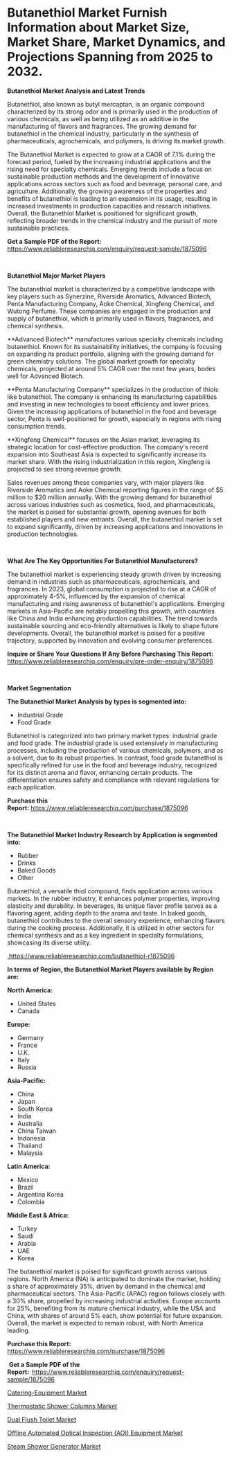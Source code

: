 <p><h1>Butanethiol Market Furnish Information about Market Size, Market Share, Market Dynamics, and Projections Spanning from 2025 to 2032.</h1></p><p><strong>Butanethiol Market Analysis and Latest Trends</strong></p>
<p><p>Butanethiol, also known as butyl mercaptan, is an organic compound characterized by its strong odor and is primarily used in the production of various chemicals, as well as being utilized as an additive in the manufacturing of flavors and fragrances. The growing demand for butanethiol in the chemical industry, particularly in the synthesis of pharmaceuticals, agrochemicals, and polymers, is driving its market growth. </p><p>The Butanethiol Market is expected to grow at a CAGR of 7.1% during the forecast period, fueled by the increasing industrial applications and the rising need for specialty chemicals. Emerging trends include a focus on sustainable production methods and the development of innovative applications across sectors such as food and beverage, personal care, and agriculture. Additionally, the growing awareness of the properties and benefits of butanethiol is leading to an expansion in its usage, resulting in increased investments in production capacities and research initiatives. Overall, the Butanethiol Market is positioned for significant growth, reflecting broader trends in the chemical industry and the pursuit of more sustainable practices.</p></p>
<p><strong>Get a Sample PDF of the Report:&nbsp;</strong> <a href="https://www.reliableresearchiq.com/enquiry/request-sample/1875096?utm_campaign=2267&utm_medium=2&utm_source=Github&utm_content=ia&utm_term=31012025&utm_id=butanethiol">https://www.reliableresearchiq.com/enquiry/request-sample/1875096</a></p>
<p>&nbsp;</p>
<p><strong>Butanethiol Major Market Players</strong></p>
<p><p>The butanethiol market is characterized by a competitive landscape with key players such as Synerzine, Riverside Aromatics, Advanced Biotech, Penta Manufacturing Company, Aoke Chemical, Xingfeng Chemical, and Wutong Perfume. These companies are engaged in the production and supply of butanethiol, which is primarily used in flavors, fragrances, and chemical synthesis.</p><p>**Advanced Biotech** manufactures various specialty chemicals including butanethiol. Known for its sustainability initiatives, the company is focusing on expanding its product portfolio, aligning with the growing demand for green chemistry solutions. The global market growth for specialty chemicals, projected at around 5% CAGR over the next few years, bodes well for Advanced Biotech. </p><p>**Penta Manufacturing Company** specializes in the production of thiols like butanethiol. The company is enhancing its manufacturing capabilities and investing in new technologies to boost efficiency and lower prices. Given the increasing applications of butanethiol in the food and beverage sector, Penta is well-positioned for growth, especially in regions with rising consumption trends.</p><p>**Xingfeng Chemical** focuses on the Asian market, leveraging its strategic location for cost-effective production. The company's recent expansion into Southeast Asia is expected to significantly increase its market share. With the rising industrialization in this region, Xingfeng is projected to see strong revenue growth.</p><p>Sales revenues among these companies vary, with major players like Riverside Aromatics and Aoke Chemical reporting figures in the range of $5 million to $20 million annually. With the growing demand for butanethiol across various industries such as cosmetics, food, and pharmaceuticals, the market is poised for substantial growth, opening avenues for both established players and new entrants. Overall, the butanethiol market is set to expand significantly, driven by increasing applications and innovations in production technologies.</p></p>
<p>&nbsp;</p>
<p><strong>What Are The Key Opportunities For Butanethiol Manufacturers?</strong></p>
<p><p>The butanethiol market is experiencing steady growth driven by increasing demand in industries such as pharmaceuticals, agrochemicals, and fragrances. In 2023, global consumption is projected to rise at a CAGR of approximately 4-5%, influenced by the expansion of chemical manufacturing and rising awareness of butanethiol's applications. Emerging markets in Asia-Pacific are notably propelling this growth, with countries like China and India enhancing production capabilities. The trend towards sustainable sourcing and eco-friendly alternatives is likely to shape future developments. Overall, the butanethiol market is poised for a positive trajectory, supported by innovation and evolving consumer preferences.</p></p>
<p><strong>Inquire or Share Your Questions If Any Before Purchasing This Report:</strong> <a href="https://www.reliableresearchiq.com/enquiry/pre-order-enquiry/1875096?utm_campaign=2267&utm_medium=2&utm_source=Github&utm_content=ia&utm_term=31012025&utm_id=butanethiol">https://www.reliableresearchiq.com/enquiry/pre-order-enquiry/1875096</a></p>
<p>&nbsp;</p>
<p><strong>Market Segmentation</strong></p>
<p><strong>The Butanethiol Market Analysis by types is segmented into:</strong></p>
<p><ul><li>Industrial Grade</li><li>Food Grade</li></ul></p>
<p><p>Butanethiol is categorized into two primary market types: industrial grade and food grade. The industrial grade is used extensively in manufacturing processes, including the production of various chemicals, polymers, and as a solvent, due to its robust properties. In contrast, food grade butanethiol is specifically refined for use in the food and beverage industry, recognized for its distinct aroma and flavor, enhancing certain products. The differentiation ensures safety and compliance with relevant regulations for each application.</p></p>
<p><strong>Purchase this Report:&nbsp;</strong><a href="https://www.reliableresearchiq.com/purchase/1875096?utm_campaign=2267&utm_medium=2&utm_source=Github&utm_content=ia&utm_term=31012025&utm_id=butanethiol">https://www.reliableresearchiq.com/purchase/1875096</a></p>
<p>&nbsp;</p>
<p><strong>The Butanethiol Market Industry Research by Application is segmented into:</strong></p>
<p><ul><li>Rubber</li><li>Drinks</li><li>Baked Goods</li><li>Other</li></ul></p>
<p><p>Butanethiol, a versatile thiol compound, finds application across various markets. In the rubber industry, it enhances polymer properties, improving elasticity and durability. In beverages, its unique flavor profile serves as a flavoring agent, adding depth to the aroma and taste. In baked goods, butanethiol contributes to the overall sensory experience, enhancing flavors during the cooking process. Additionally, it is utilized in other sectors for chemical synthesis and as a key ingredient in specialty formulations, showcasing its diverse utility.</p></p>
<p><a href="https://www.reliableresearchiq.com/butanethiol-r1875096?utm_campaign=2267&utm_medium=2&utm_source=Github&utm_content=ia&utm_term=31012025&utm_id=butanethiol">&nbsp;https://www.reliableresearchiq.com/butanethiol-r1875096</a></p>
<p><strong>In terms of Region, the Butanethiol Market Players available by Region are:</strong></p>
<p>
    <p> <strong> North America: </strong>
        <ul>
            <li>United States</li>
            <li>Canada</li>
        </ul>
        </p> 
    <p> <strong> Europe: </strong>
        <ul>
            <li>Germany</li>
            <li>France</li>
            <li>U.K.</li>
            <li>Italy</li>
            <li>Russia</li>
        </ul>
        </p> 
    <p> <strong> Asia-Pacific: </strong>
        <ul>
            <li>China</li>
            <li>Japan</li>
            <li>South Korea</li>
            <li>India</li>
            <li>Australia</li>
            <li>China Taiwan</li>
            <li>Indonesia</li>
            <li>Thailand</li>
            <li>Malaysia</li>
        </ul>
        </p> 
    <p> <strong> Latin America: </strong>
        <ul>
            <li>Mexico</li>
            <li>Brazil</li>
            <li>Argentina Korea</li>
            <li>Colombia</li>
        </ul>
        </p> 
    <p> <strong> Middle East & Africa: </strong>
        <ul>
            <li>Turkey</li>
            <li>Saudi</li>
            <li>Arabia</li>
            <li>UAE</li>
            <li>Korea</li>
        </ul>
    </p>
    </p>
<p><p>The butanethiol market is poised for significant growth across various regions. North America (NA) is anticipated to dominate the market, holding a share of approximately 35%, driven by demand in the chemical and pharmaceutical sectors. The Asia-Pacific (APAC) region follows closely with a 30% share, propelled by increasing industrial activities. Europe accounts for 25%, benefiting from its mature chemical industry, while the USA and China, with shares of around 5% each, show potential for future expansion. Overall, the market is expected to remain robust, with North America leading.</p></p>
<p><strong>Purchase this Report: </strong><a href="https://www.reliableresearchiq.com/purchase/1875096?utm_campaign=2267&utm_medium=2&utm_source=Github&utm_content=ia&utm_term=31012025&utm_id=butanethiol">https://www.reliableresearchiq.com/purchase/1875096</a></p>
<p>&nbsp;<strong>Get a Sample PDF of the Report:&nbsp;&nbsp;</strong><a href="https://www.reliableresearchiq.com/enquiry/request-sample/1875096?utm_campaign=2267&utm_medium=2&utm_source=Github&utm_content=ia&utm_term=31012025&utm_id=butanethiol">https://www.reliableresearchiq.com/enquiry/request-sample/1875096</a></p>
<p><strong></strong></p>
<p><p><a href="https://www.linkedin.com/pulse/catering-equipment-market-forecast-global-trends-analysis-xdlmf?utm_campaign=2267&utm_medium=2&utm_source=Github&utm_content=ia&utm_term=31012025&utm_id=butanethiol">Catering-Equipment Market</a></p><p><a href="https://www.linkedin.com/pulse/global-thermostatic-shower-columns-market-insights-growth-pricing-x4n3c?utm_campaign=2267&utm_medium=2&utm_source=Github&utm_content=ia&utm_term=31012025&utm_id=butanethiol">Thermostatic Shower Columns Market</a></p><p><a href="https://www.linkedin.com/pulse/dual-flush-toilet-market-overview-components-application-areas-7ijkc?utm_campaign=2267&utm_medium=2&utm_source=Github&utm_content=ia&utm_term=31012025&utm_id=butanethiol">Dual Flush Toilet Market</a></p><p><a href="https://www.linkedin.com/pulse/insightful-offline-automated-optical-inspection-aoi-equipment-k9dff?utm_campaign=2267&utm_medium=2&utm_source=Github&utm_content=ia&utm_term=31012025&utm_id=butanethiol">Offline Automated Optical Inspection (AOI) Equipment Market</a></p><p><a href="https://www.linkedin.com/pulse/study-global-steam-shower-generator-market-emphasis-onthe-cagr-fndcf?utm_campaign=2267&utm_medium=2&utm_source=Github&utm_content=ia&utm_term=31012025&utm_id=butanethiol">Steam Shower Generator Market</a></p></p>